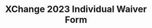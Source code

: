 ---
title: XChange 2023 Individual Waiver Form
redirect_to: https://docs.google.com/document/d/1vLiN3jrT9k_R6lXM94UWoIA2Er9qgzirMTp-neLlkEk/edit?usp=share_link
redirect_from: 
  - /XC23IndivWaiver
  - /xc23indivwaiver
---